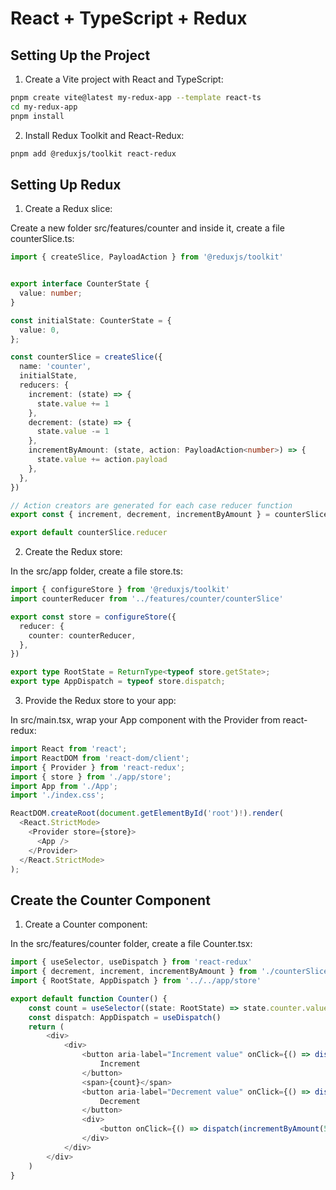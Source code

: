 # React + TypeScript + Redux
## Setting Up the Project
1. Create a Vite project with React and TypeScript:

```bash
pnpm create vite@latest my-redux-app --template react-ts
cd my-redux-app
pnpm install
```

2. Install Redux Toolkit and React-Redux:

``` bash
pnpm add @reduxjs/toolkit react-redux
```

## Setting Up Redux

1. Create a Redux slice:

Create a new folder src/features/counter and inside it, create a file counterSlice.ts:

```typescript
import { createSlice, PayloadAction } from '@reduxjs/toolkit'


export interface CounterState {
  value: number;
}

const initialState: CounterState = {
  value: 0,
};

const counterSlice = createSlice({
  name: 'counter',
  initialState,
  reducers: {
    increment: (state) => {
      state.value += 1
    },
    decrement: (state) => {
      state.value -= 1
    },
    incrementByAmount: (state, action: PayloadAction<number>) => {
      state.value += action.payload
    },
  },
})

// Action creators are generated for each case reducer function
export const { increment, decrement, incrementByAmount } = counterSlice.actions

export default counterSlice.reducer
```
2. Create the Redux store:

In the src/app folder, create a file store.ts:

```typescript
import { configureStore } from '@reduxjs/toolkit'
import counterReducer from '../features/counter/counterSlice'

export const store = configureStore({
  reducer: {
    counter: counterReducer,
  },
})

export type RootState = ReturnType<typeof store.getState>;
export type AppDispatch = typeof store.dispatch;
```
3. Provide the Redux store to your app:

In src/main.tsx, wrap your App component with the Provider from react-redux:

```typescript
import React from 'react';
import ReactDOM from 'react-dom/client';
import { Provider } from 'react-redux';
import { store } from './app/store';
import App from './App';
import './index.css';

ReactDOM.createRoot(document.getElementById('root')!).render(
  <React.StrictMode>
    <Provider store={store}>
      <App />
    </Provider>
  </React.StrictMode>
);
```


## Create the Counter Component

1. Create a Counter component:

In the src/features/counter folder, create a file Counter.tsx:

```typescript
import { useSelector, useDispatch } from 'react-redux'
import { decrement, increment, incrementByAmount } from './counterSlice'
import { RootState, AppDispatch } from '../../app/store'

export default function Counter() {
    const count = useSelector((state: RootState) => state.counter.value)
    const dispatch: AppDispatch = useDispatch()
    return (
        <div>
            <div>
                <button aria-label="Increment value" onClick={() => dispatch(increment())}>
                    Increment
                </button>
                <span>{count}</span>
                <button aria-label="Decrement value" onClick={() => dispatch(decrement())}>
                    Decrement
                </button>
                <div>
                    <button onClick={() => dispatch(incrementByAmount(5))}>Increment by 5</button>
                </div>
            </div>
        </div>
    )
}
```
